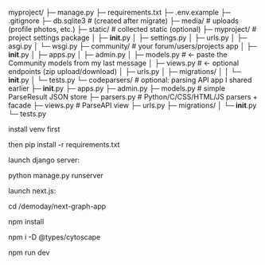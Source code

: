 myproject/
├─ manage.py
├─ requirements.txt
├─ .env.example
├─ .gitignore
├─ db.sqlite3                # (created after migrate)
├─ media/                    # uploads (profile photos, etc.)
├─ static/                   # collected static (optional)
├─ myproject/                # project settings package
│  ├─ __init__.py
│  ├─ settings.py
│  ├─ urls.py
│  ├─ asgi.py
│  └─ wsgi.py
├─ community/                # your forum/users/projects app
│  ├─ __init__.py
│  ├─ apps.py
│  ├─ admin.py
│  ├─ models.py              # <- paste the Community models from my last message
│  ├─ views.py               # <- optional endpoints (zip upload/download)
│  ├─ urls.py
│  ├─ migrations/
│  │  └─ __init__.py
│  └─ tests.py
└─ codeparsers/              # optional: parsing API app I shared earlier
   ├─ __init__.py
   ├─ apps.py
   ├─ admin.py
   ├─ models.py              # simple ParseResult JSON store
   ├─ parsers.py             # Python/C/CSS/HTML/JS parsers + facade
   ├─ views.py               # ParseAPI view
   ├─ urls.py
   ├─ migrations/
   │  └─ __init__.py
   └─ tests.py










install venv first

then pip install -r requirements.txt



launch django server: 

python manage.py runserver







launch next.js:

cd /demoday/next-graph-app


npm install


npm i -D @types/cytoscape


npm run dev



